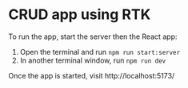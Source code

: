 # CRUD app using RTK

To run the app, start the server then the React app:

1. Open the terminal and run `npm run start:server`
2. In another terminal window, run `npm run dev`

Once the app is started, visit http://localhost:5173/
